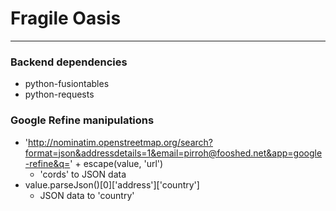 # Fragile Oasis #
-----------------


### Backend dependencies ###
* python-fusiontables
* python-requests

### Google Refine manipulations ###
* 'http://nominatim.openstreetmap.org/search?format=json&addressdetails=1&email=pirroh@fooshed.net&app=google-refine&q=' + escape(value, 'url') 
  * 'cords' to JSON data
* value.parseJson()[0]['address']['country']
  * JSON data to 'country'
